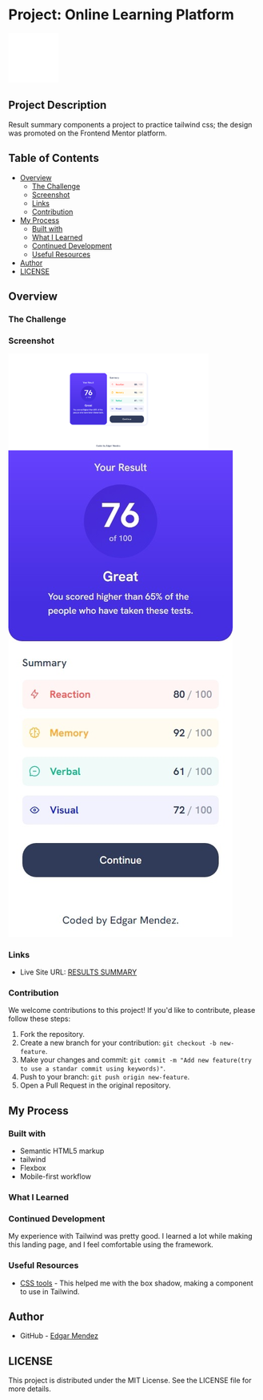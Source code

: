 # Project: Online Learning Platform

<img src="/assets/images/EM-2.png" alt="Logo" width="100">

## Project Description

Result summary components a project to practice tailwind css; the design was promoted on the Frontend Mentor platform.

## Table of Contents

- [Overview](#overview)
  - [The Challenge](#the-challenge)
  - [Screenshot](#screenshot)
  - [Links](#links)
  - [Contribution](#contribution)
- [My Process](#my-process)
  - [Built with](#built-with)
  - [What I Learned](#what-i-learned)
  - [Continued Development](#continued-development)
  - [Useful Resources](#useful-resources)
- [Author](#author)
- [LICENSE](#LICENSE)

## Overview

### The Challenge

### Screenshot

<img src="/assets/images/Desktop.png" alt="Desktop" width="400">
<img src="/assets/images/mobile.jpeg" alt="mobile" hight="200">

### Links

- Live Site URL: [RESULTS SUMMARY](https://fluffy-queijadas-605e28.netlify.app/)

### Contribution

We welcome contributions to this project! If you'd like to contribute, please follow these steps:

1. Fork the repository.
2. Create a new branch for your contribution: `git checkout -b new-feature`.
3. Make your changes and commit: `git commit -m "Add new feature(try to use a standar commit using keywords)"`.
4. Push to your branch: `git push origin new-feature`.
5. Open a Pull Request in the original repository.

## My Process

### Built with

- Semantic HTML5 markup
- tailwind
- Flexbox
- Mobile-first workflow

### What I Learned

### Continued Development

My experience with Tailwind was pretty good. I learned a lot while making this landing page, and I feel comfortable using the framework.

### Useful Resources

- [CSS tools](https://cssgenerator.org/) - This helped me with the box shadow, making a component to use in Tailwind.

## Author

- GitHub - [Edgar Mendez](https://github.com/R3ptarGreen)

## LICENSE
This project is distributed under the MIT License. See the LICENSE file for more details.
